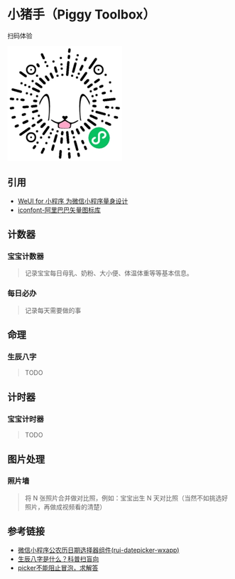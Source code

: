 # 小猪手（Piggy Toolbox）

扫码体验

![小程序码](images/share/mp-qr-code.jpg)

## 引用

- [WeUI for 小程序 为微信小程序量身设计](https://github.com/Tencent/weui-wxss)
- [iconfont-阿里巴巴矢量图标库](https://www.iconfont.cn/)

## 计数器

### 宝宝计数器

> 记录宝宝每日母乳、奶粉、大小便、体温体重等等基本信息。

### 每日必办

> 记录每天需要做的事

## 命理

### 生辰八字

> TODO

## 计时器

### 宝宝计时器

> TODO

## 图片处理

### 照片墙

> 将 N 张照片合并做对比照，例如：宝宝出生 N 天对比照（当然不如挑选好照片，再做成视频看的清楚）

## 参考链接

- [微信小程序公农历日期选择器组件(rui-datepicker-wxapp)](https://github.com/chenruifu/rui-datepicker-wxapp)
- [生辰八字是什么？科普扫盲向](https://zhuanlan.zhihu.com/p/471294437)
- [picker不能阻止冒泡，求解答](https://developers.weixin.qq.com/community/develop/doc/000a429d7243d84c1057ab81350800)
